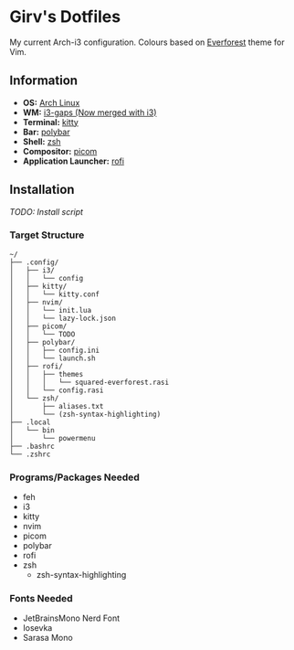 # Girv's Dotfiles

My current Arch-i3 configuration. Colours based on [Everforest](https://github.com/sainnhe/everforest) theme for Vim.


## Information

<!-- <img src="" align="right" width="400px"> -->

- **OS:** [Arch Linux](https://archlinux.org)
- **WM:** [i3-gaps (Now merged with i3)](https://github.com/Airblader/i3)
- **Terminal:** [kitty](https://github.com/kovidgoyal/kitty)
- **Bar:** [polybar](https://github.com/polybar/polybar)
- **Shell:** [zsh](https://www.zsh.org/)
- **Compositor:** [picom](https://github.com/yshui/picom)
- **Application Launcher:** [rofi](https://github.com/davatorium/rofi)
<!-- - **Notification Deamon:** [dunst](https://github.com/dunst-project/dunst) -->


## Installation
*TODO: Install script*

### Target Structure
```
~/
├── .config/
│   ├── i3/
│   │   └── config
│   ├── kitty/
│   │   └── kitty.conf
│   ├── nvim/
│   │   └── init.lua
│   │   └── lazy-lock.json 
│   ├── picom/
│   │   └── TODO 
│   ├── polybar/
│   │   ├── config.ini
│   │   └── launch.sh
│   ├── rofi/
│   │   ├── themes
│   │   │   └── squared-everforest.rasi
│   │   └── config.rasi
│   └── zsh/
│       ├── aliases.txt
│   	└── (zsh-syntax-highlighting)
├── .local
│   └── bin
│       └── powermenu
├── .bashrc
└── .zshrc
```

### Programs/Packages Needed 

- feh
- i3
- kitty
- nvim
- picom
- polybar
- rofi
- zsh
    - zsh-syntax-highlighting

### Fonts Needed

- JetBrainsMono Nerd Font
- Iosevka 
- Sarasa Mono